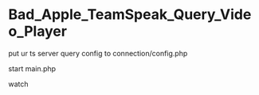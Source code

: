 # Bad_Apple_TeamSpeak_Query_Video_Player



put ur ts server query config to connection/config.php

start main.php

watch
